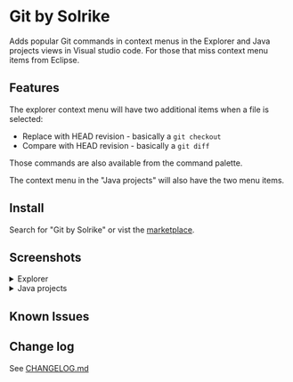# Git by Solrike

Adds popular Git commands in context menus in the Explorer and Java projects views in Visual studio code. 
For those that miss context menu items from Eclipse.

## Features

The explorer context menu will have two additional items when a file is selected:

* Replace with HEAD revision - basically a `git checkout`
* Compare with HEAD revision - basically a `git diff` 

Those commands are also available from the command palette.

The context menu in the "Java projects" will also have the two menu items.

## Install

Search for "Git by Solrike" or vist the [marketplace](https://marketplace.visualstudio.com/items?itemName=solrike.git-by-solrike).

## Screenshots

<details>
<summary>Explorer</summary>
  <img src="https://raw.githubusercontent.com/Lucas3oo/git-by-solrike/main/assets/vscode-screenshot.png" name="screenshot">
</details>
<details>
<summary>Java projects</summary>
  <img src="https://raw.githubusercontent.com/Lucas3oo/git-by-solrike/main/assets/vscode-screenshot2.png" name="screenshot">
</details>

## Known Issues


## Change log
See [CHANGELOG.md](./CHANGELOG.md)
